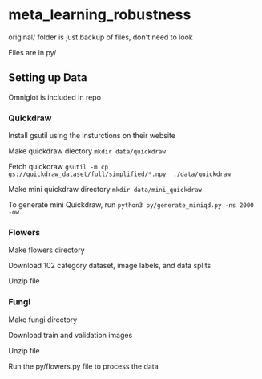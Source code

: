 # meta_learning_robustness

original/ folder is just backup of files, don't need to look

Files are in py/

## Setting up Data
Omniglot is included in repo
### Quickdraw
Install gsutil using the insturctions on their website

Make quickdraw diectory `mkdir data/quickdraw`

Fetch quickdraw `gsutil -m cp gs://quickdraw_dataset/full/simplified/*.npy  ./data/quickdraw`

Make mini quickdraw directory `mkdir data/mini_quickdraw`

To generate mini Quickdraw, run `python3 py/generate_miniqd.py -ns 2000 -ow`

### Flowers
Make flowers directory

Download 102 category dataset, image labels, and data splits

Unzip file


### Fungi
Make fungi directory

Download train and validation images

Unzip file

Run the py/flowers.py file to process the data